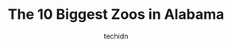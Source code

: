---
layout: ampstory
image: https://i0.wp.com/paketmu.com/wp-content/uploads/2023/06/alligator-alley-0-in-alabama-1686368694.jpeg?resize=640,853
author: techidn
featured: false
description: Explore the diverse Zoo scene in Alabama, home to an incredible selection of 10 establishments catering to every taste. Whether youre in search of iconic favorites or undiscovered treasures
title: The 10 Biggest Zoos in Alabama
cover:
   title: The 10 Biggest Zoos in Alabama
   subtitle: RICKPATE
   background: https://paketmu.com/wp-content/uploads/2023/06/alligator-alley-0-in-alabama-1686368694.jpeg

pages: 
 - layout: thirds
   top: <h1>#1 Birmingham Zoo</h1>
   bottom: "<p>We visited yesterday for Memorial Day. There wasnt a line to enter so that was great. The zoo layout is good and the pathways provide a combination of sun and shade so w</p>"
   background: https://paketmu.com/wp-content/uploads/2023/06/alligator-alley-1-in-alabama-1686368695.jpeg
   backgroundblur: true
 - layout: thirds
   top: <h1>#2 Montgomery Zoo & Mann Wildlife Learning Museum</h1>
   bottom: "<p>We went on a weekday and were able to get in rather quickly with a low crowd. Several exhibits were under refurbishment when we went. Some of the exhibits were really nic</p>"
   background: https://paketmu.com/wp-content/uploads/2023/06/alligator-alley-2-in-alabama-1686368696.jpeg
   cta:
      link: https://paketmu.com/the-10-biggest-zoos-in-alabama/
      text: The 10 Biggest Zoos in Alabama
 - layout: thirds
   top: <h1>#3 Alabama Gulf Coast Zoo</h1>
   bottom: "<p>Such a nice zoo. The staff is always so friendly and helpful.  We enjoyed the on-site dining and activities such as merry-go-round, sluicing, and animal encounters. The w</p>"
   background: https://paketmu.com/wp-content/uploads/2023/06/alligator-alley-3-in-alabama-1686368697.jpeg
   cta:
      link: https://paketmu.com/the-10-biggest-zoos-in-alabama/
      text: The 10 Biggest Zoos in Alabama
 - layout: thirds
   top: <h1>#4 Alligator Alley</h1>
   bottom: "<p>19950 Co Rd 71, Summerdale, AL 36580, United States</p>"
   background: https://images.unsplash.com/photo-1602536052359-ef94c21c5948?ixlib=rb-4.0.3&ixid=MnwxMjA3fDB8MHxwaG90by1wYWdlfHx8fGVufDB8fHx8&auto=format&fit=crop&w=640&h=853&q=80
   cta:
      link: https://paketmu.com/the-10-biggest-zoos-in-alabama/
      text: The 10 Biggest Zoos in Alabama
 - layout: thirds
   top: <h1>#5 Alabama Safari Park</h1>
   bottom: "<p>1664 Venable Rd, Hope Hull, AL 36043, United States</p>"
   background: https://images.unsplash.com/photo-1608501821300-4f99e58bba77?ixlib=rb-4.0.3&ixid=MnwxMjA3fDB8MHxwaG90by1wYWdlfHx8fGVufDB8fHx8&auto=format&fit=crop&w=640&h=853&q=80
   cta:
      link: https://paketmu.com/the-10-biggest-zoos-in-alabama/
      text: The 10 Biggest Zoos in Alabama
 - layout: thirds
   top: <h1>#6 Tigers For Tomorrow Exotic Animal Preserve, Inc.</h1>
   bottom: "<p>708 Co Rd 345, Attalla, AL 35954, United States</p>"
   background: https://images.unsplash.com/photo-1510906594845-bc082582c8cc?ixlib=rb-4.0.3&ixid=MnwxMjA3fDB8MHxwaG90by1wYWdlfHx8fGVufDB8fHx8&auto=format&fit=crop&w=640&h=853&q=80
   cta:
      link: https://paketmu.com/the-10-biggest-zoos-in-alabama/
      text: The 10 Biggest Zoos in Alabama
 - layout: thirds
   top: <h1>#7 Mann Wildlife Learning Museum</h1>
   bottom: "<p>325 E Vandiver Blvd, Montgomery, AL 36110, United States</p>"
   background: https://images.unsplash.com/photo-1561679660-d00ee1e0dc8e?ixlib=rb-4.0.3&ixid=MnwxMjA3fDB8MHxwaG90by1wYWdlfHx8fGVufDB8fHx8&auto=format&fit=crop&w=640&h=853&q=80
   cta:
      link: https://paketmu.com/the-10-biggest-zoos-in-alabama/
      text: The 10 Biggest Zoos in Alabama
 - layout: thirds
   middle: Continue reading...
   background: https://images.unsplash.com/photo-1567095761054-7a02e69e5c43?ixlib=rb-4.0.3&ixid=MnwxMjA3fDB8MHxwaG90by1wYWdlfHx8fGVufDB8fHx8&auto=format&fit=crop&w=640&h=853&q=80
   cta:
      link: https://paketmu.com/the-10-biggest-zoos-in-alabama/
      text: The 10 Biggest Zoos in Alabama
      
---